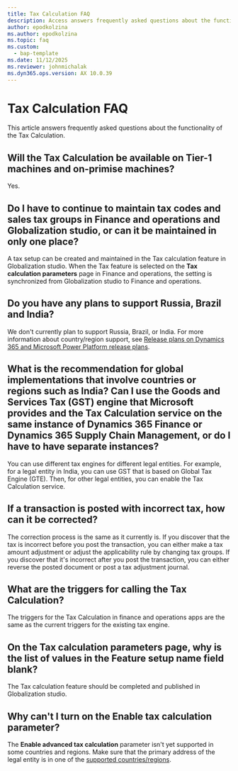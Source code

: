 ```yaml
---
title: Tax Calculation FAQ
description: Access answers frequently asked questions about the functionality of the Tax Calculation, including questions about availability.
author: epodkolzina
ms.author: epodkolzina
ms.topic: faq
ms.custom: 
  - bap-template
ms.date: 11/12/2025
ms.reviewer: johnmichalak
ms.dyn365.ops.version: AX 10.0.39
---
```


# Tax Calculation FAQ

This article answers frequently asked questions about the functionality of the Tax Calculation.

## Will the Tax Calculation be available on Tier-1 machines and on-primise machines?

Yes.

## Do I have to continue to maintain tax codes and sales tax groups in Finance and operations and Globalization studio, or can it be maintained in only one place?

A tax setup can be created and maintained in the Tax calculation feature in Globalization studio. When the Tax feature is selected on the **Tax calculation parameters** page in Finance and operations, the setting is synchronized from Globalization studio to Finance and operations.

## Do you have any plans to support Russia, Brazil and India?

We don't currently plan to support Russia, Brazil, or India. For more information about country/region support, see [Release plans on Dynamics 365 and Microsoft Power Platform release plans](/dynamics365/release-plans/).

## What is the recommendation for global implementations that involve countries or regions such as India? Can I use the Goods and Services Tax (GST) engine that Microsoft provides and the Tax Calculation service on the same instance of Dynamics 365 Finance or Dynamics 365 Supply Chain Management, or do I have to have separate instances?

You can use different tax engines for different legal entities. For example, for a legal entity in India, you can use GST that is based on Global Tax Engine (GTE). Then, for other legal entities, you can enable the Tax Calculation service.

## If a transaction is posted with incorrect tax, how can it be corrected?

The correction process is the same as it currently is. If you discover that the tax is incorrect before you post the transaction, you can either make a tax amount adjustment or adjust the applicability rule by changing tax groups. If you discover that it's incorrect after you post the transaction, you can either reverse the posted document or post a tax adjustment journal.

## What are the triggers for calling the Tax Calculation?

The triggers for the Tax Calculation in finance and operations apps are the same as the current triggers for the existing tax engine.

## On the Tax calculation parameters page, why is the list of values in the Feature setup name field blank?

The Tax calculation feature should be completed and published in Globalization studio. 

## Why can't I turn on the Enable tax calculation parameter?

The **Enable advanced tax calculation** parameter isn't yet supported in some countries and regions. Make sure that the primary address of the legal entity is in one of the [supported countries/regions](global-tax-calcuation-service-overview.md#supported-countriesregions).
